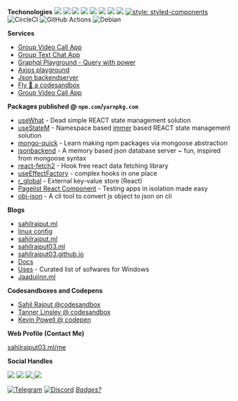 **Techonologies**
<img src="https://img.shields.io/badge/react%20-%2320232a.svg?&style=for-the-badge&logo=react&logoColor=%2361DAFB"/> <img src="https://img.shields.io/badge/react_native%20-%2320232a.svg?&style=for-the-badge&logo=react&logoColor=%2361DAFB"/>
<img src="https://img.shields.io/badge/express.js%20-%23404d59.svg?&style=for-the-badge"/>
<img src="https://img.shields.io/badge/material%20ui%20-%230081CB.svg?&style=for-the-badge&logo=material-ui&logoColor=white"/>
<img src="https://img.shields.io/badge/git%20-%23F05033.svg?&style=for-the-badge&logo=git&logoColor=white"/>
<img src="https://img.shields.io/badge/vercel%20-%23000000.svg?&style=for-the-badge&logo=vercel&logoColor=white"/>
<img src ="https://img.shields.io/badge/MongoDB-%234ea94b.svg?&style=for-the-badge&logo=mongodb&logoColor=white"/>
<img src="https://img.shields.io/badge/docker%20-%230db7ed.svg?&style=for-the-badge&logo=docker&logoColor=white"/> [![style: styled-components](https://img.shields.io/badge/style-%F0%9F%92%85%20styled--components-orange.svg?colorB=daa357&colorA=db748e)](https://github.com/styled-components/styled-components)
<img alt="CircleCI" src="https://img.shields.io/badge/CIRCLECI%20-%23161616.svg?&style=for-the-badge&logo=circleci&logoColor=white"/>
<img alt="GitHub Actions" src="https://img.shields.io/badge/github%20actions%20-%232671E5.svg?&style=for-the-badge&logo=github%20actions&logoColor=white"/>
<img alt="Debian" src="https://img.shields.io/badge/Debian-D70A53?style=for-the-badge&logo=debian&logoColor=white" />

**Services**

- [Group Video Call App](https://letsjoin.ml/)
- [Group Text Chat App](https://elegant-chat-app.herokuapp.com/)
- [Graphql Playground - Query with power](https://abstraction.ml)
- [Axios playground](http://axiosplayground.ml/)
- [Json backendserver](https://jsonbackendserver.herokuapp.com/)
- [Fly 🚀︎ a codesandbox](https://flycodesandbox.netlify.app/)
- <a href="https://letsjoin.ml/" target="_blank">Group Video Call App</a>

**Packages published @ `npm.com`/`yarnpkg.com`**

- [useWhat](https://www.npmjs.com/package/usewhat) - Dead simple REACT state management solution
- [useStateM](https://www.npmjs.com/package/usestatem) - Namespace based [immer](https://immerjs.github.io/immer/) based REACT state management solution
- [mongo-quick](https://www.npmjs.com/package/mongo-quick) - Learn making npm packages via mongoose abstraction
- [jsonbackend](https://www.npmjs.com/package/jsonbackend) - A memory based json database server ~ fun, inspired from mongoose syntax
- [react-fetch2](https://www.npmjs.com/package/react-fetch2) - Hook free react data fetching library
- [useEffectFactory](https://www.npmjs.com/package/useeffect-factory) - complex hooks in one place
- [r_global](http://npmjs.org/package/r_global) - External key-value store (React)
- [Pagelist React Component](https://www.npmjs.com/package/pagelist-react) - Testing apps in isolation made easy
- [obj-json](https://www.npmjs.com/package/obj-json) - A cli tool to convert js object to json on cli

**Blogs**

- [sahilrajput.ml](https://sahilrajput03.ml/)
- [linux config](https://github.com/sahilrajput03/config/)
- [sahilrajput.ml](https://sahilrajput.ml)
- [sahilrajput03.ml](https://sahilrajput03.ml)
- [sahilrajput03.github.io](https://sahilrajput03.github.io/)
- [Docs](https://sahilrajput03.github.io/docs)
- [Uses](https://sahilrajput03.github.io/uses) - Curated list of sofwares for Windows
- [Jaadujinn.ml](https://jaadujinn.ml)

**Codesandboxes and Codepens**

- [Sahil Rajput @codesandbox](https://codesandbox.io/u/sahilrajput03)
- [Tanner Linsley @ codesandbox](https://codesandbox.io/u/tannerlinsley/sandboxes)
- [Kevin Powell @ codepen](https://codepen.io/kevinpowell)

**Web Profile (Contact Me)**

[sahilrajput03.ml/me](https://sahilrajput03.ml/me/)

**Social Handles**

[<img src="https://img.shields.io/badge/github%20-%23121011.svg?&style=for-the-badge&logo=github&logoColor=white"/>](https://github.com/sahilrajput03)
[<img src="https://img.shields.io/badge/@freakstarrocks%20-%231DA1F2.svg?&style=for-the-badge&logo=Twitter&logoColor=white"/>](https://twitter.com/freakstarrocks)
[<img src="https://img.shields.io/badge/sahilrajputfreakstar%20-%23FF0000.svg?&style=for-the-badge&logo=YouTube&logoColor=white"/> ](https://www.youtube.com/user/sahilrajputfreakstar/playlists)
[<img src="https://img.shields.io/badge/linkedin%20-%230077B5.svg?&style=for-the-badge&logo=linkedin&logoColor=white"/>](https://www.linkedin.com/in/sahilrajput03/)

[<img alt="Telegram" src="https://img.shields.io/badge/Telegram-2CA5E0?style=for-the-badge&logo=telegram&logoColor=white" />](https://t.me/sahilrajput03)
[<img alt="Discord" src="https://img.shields.io/badge/sahilrajput03%234631%20-%237289DA.svg?&style=for-the-badge&logo=discord&logoColor=white" />](#)
<i>[Badges?](https://github.com/Ileriayo/markdown-badges)</i>
